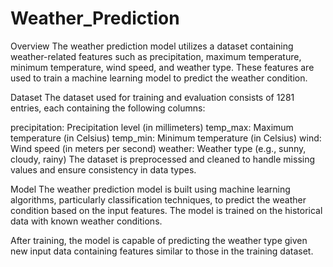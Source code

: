 # Weather_Prediction
Overview
The weather prediction model utilizes a dataset containing weather-related features such as precipitation, maximum temperature, minimum temperature, wind speed, and weather type. These features are used to train a machine learning model to predict the weather condition.

Dataset
The dataset used for training and evaluation consists of 1281 entries, each containing the following columns:

precipitation: Precipitation level (in millimeters)
temp_max: Maximum temperature (in Celsius)
temp_min: Minimum temperature (in Celsius)
wind: Wind speed (in meters per second)
weather: Weather type (e.g., sunny, cloudy, rainy)
The dataset is preprocessed and cleaned to handle missing values and ensure consistency in data types.

Model
The weather prediction model is built using machine learning algorithms, particularly classification techniques, to predict the weather condition based on the input features. The model is trained on the historical data with known weather conditions.

After training, the model is capable of predicting the weather type given new input data containing features similar to those in the training dataset.
